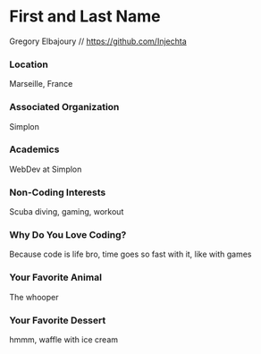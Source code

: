 # First and Last Name
Gregory Elbajoury // https://github.com/Injechta
### Location
Marseille, France

### Associated Organization
Simplon

### Academics
WebDev at Simplon

### Non-Coding Interests
Scuba diving, gaming, workout
### Why Do You Love Coding?
Because code is life bro, time goes so fast with it, like with games

### Your Favorite Animal
The whooper

### Your Favorite Dessert
hmmm, waffle with ice cream